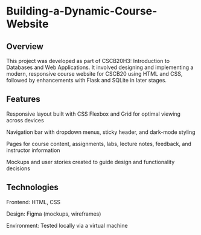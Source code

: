 # Building-a-Dynamic-Course-Website

## Overview

This project was developed as part of CSCB20H3: Introduction to Databases and Web Applications.
It involved designing and implementing a modern, responsive course website for CSCB20 using HTML and CSS, followed by enhancements with Flask and SQLite in later stages.

## Features

Responsive layout built with CSS Flexbox and Grid for optimal viewing across devices

Navigation bar with dropdown menus, sticky header, and dark-mode styling

Pages for course content, assignments, labs, lecture notes, feedback, and instructor information

Mockups and user stories created to guide design and functionality decisions

## Technologies

Frontend: HTML, CSS

Design: Figma (mockups, wireframes)

Environment: Tested locally via a virtual machine
